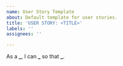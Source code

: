 ```yaml
---
name: User Story Template
about: Default template for user stories.
title: 'USER STORY: <TITLE>'
labels: ''
assignees: ''

---
```


As a **_**, I can **_** so that **_**.
